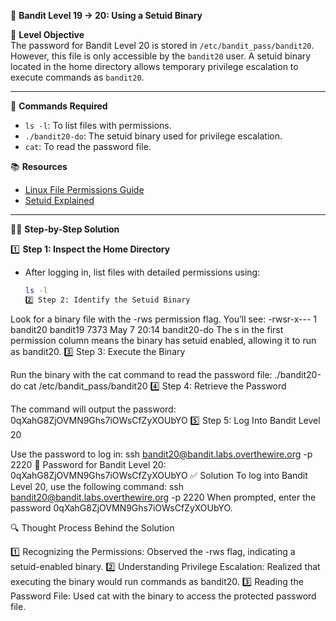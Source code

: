 🏁 **Bandit Level 19 -> 20: Using a Setuid Binary**

🎯 **Level Objective**  
The password for Bandit Level 20 is stored in `/etc/bandit_pass/bandit20`. However, this file is only accessible by the `bandit20` user. A setuid binary located in the home directory allows temporary privilege escalation to execute commands as `bandit20`.

---

🔧 **Commands Required**

- `ls -l`: To list files with permissions.
- `./bandit20-do`: The setuid binary used for privilege escalation.
- `cat`: To read the password file.

📚 **Resources**

- [Linux File Permissions Guide](https://linux.die.net/man/1/ls)
- [Setuid Explained](https://linux.die.net/man/2/chmod)

---

🧑‍💻 **Step-by-Step Solution**

1️⃣ **Step 1: Inspect the Home Directory**

- After logging in, list files with detailed permissions using:
  ```bash
  ls -l
  2️⃣ Step 2: Identify the Setuid Binary
  ```

Look for a binary file with the -rws permission flag. You’ll see:
-rwsr-x--- 1 bandit20 bandit19 7373 May 7 20:14 bandit20-do
The s in the first permission column means the binary has setuid enabled, allowing it to run as bandit20.
3️⃣ Step 3: Execute the Binary

Run the binary with the cat command to read the password file:
./bandit20-do cat /etc/bandit_pass/bandit20
4️⃣ Step 4: Retrieve the Password

The command will output the password:
0qXahG8ZjOVMN9Ghs7iOWsCfZyXOUbYO
5️⃣ Step 5: Log Into Bandit Level 20

Use the password to log in:
ssh bandit20@bandit.labs.overthewire.org -p 2220
🔑 Password for Bandit Level 20:
0qXahG8ZjOVMN9Ghs7iOWsCfZyXOUbYO
✅ Solution
To log into Bandit Level 20, use the following command:
ssh bandit20@bandit.labs.overthewire.org -p 2220
When prompted, enter the password 0qXahG8ZjOVMN9Ghs7iOWsCfZyXOUbYO.

🔍 Thought Process Behind the Solution

1️⃣ Recognizing the Permissions: Observed the -rws flag, indicating a setuid-enabled binary.
2️⃣ Understanding Privilege Escalation: Realized that executing the binary would run commands as bandit20.
3️⃣ Reading the Password File: Used cat with the binary to access the protected password file.
